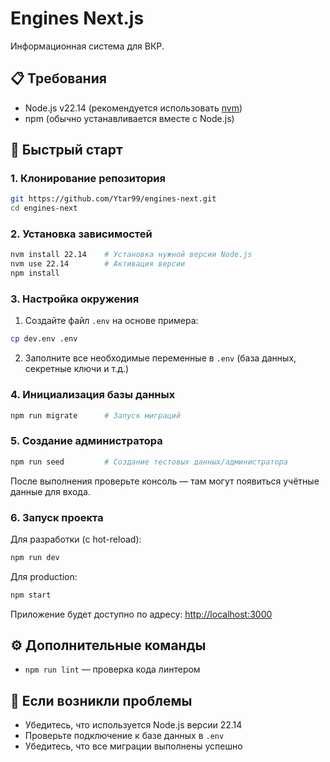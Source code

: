 # Engines Next.js

Информационная система для ВКР.

## 📋 Требования

- Node.js v22.14 (рекомендуется использовать [nvm](https://github.com/nvm-sh/nvm))
- npm (обычно устанавливается вместе с Node.js)

## 🚀 Быстрый старт

### 1. Клонирование репозитория

```bash
git https://github.com/Ytar99/engines-next.git
cd engines-next
```

### 2. Установка зависимостей

```bash
nvm install 22.14    # Установка нужной версии Node.js
nvm use 22.14        # Активация версии
npm install
```

### 3. Настройка окружения

1. Создайте файл `.env` на основе примера:

```bash
cp dev.env .env
```

2. Заполните все необходимые переменные в `.env` (база данных, секретные ключи и т.д.)

### 4. Инициализация базы данных

```bash
npm run migrate      # Запуск миграций
```

### 5. Создание администратора

```bash
npm run seed         # Создание тестовых данных/администратора
```

После выполнения проверьте консоль — там могут появиться учётные данные для входа.

### 6. Запуск проекта

Для разработки (с hot-reload):

```bash
npm run dev
```

Для production:

```bash
npm start
```

Приложение будет доступно по адресу: [http://localhost:3000](http://localhost:3000)

## ⚙️ Дополнительные команды

- `npm run lint` — проверка кода линтером

## 🔧 Если возникли проблемы

- Убедитесь, что используется Node.js версии 22.14
- Проверьте подключение к базе данных в `.env`
- Убедитесь, что все миграции выполнены успешно
